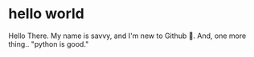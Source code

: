 # hello world

Hello There.
My name is savvy, and I'm new to Github 👀. 
And, one more thing..
"python is good."
